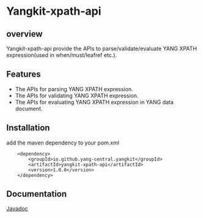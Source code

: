 # Yangkit-xpath-api
## overview
Yangkit-xpath-api provide the APIs to parse/validate/evaluate YANG XPATH expression(used in when/must/leafref etc.).

## Features
* The APIs for parsing YANG XPATH expression.
* The APIs for validating YANG XPATH expression.
* The APIs for evaluating YANG XPATH expression in YANG data document.


## Installation
add the maven dependency to your pom.xml

        <dependency>
            <groupId>io.github.yang-central.yangkit</groupId>
            <artifactId>yangkit-xpath-api</artifactId>
            <version>1.0.0</version>
        </dependency>
## Documentation
[Javadoc](apidocs/index.html)